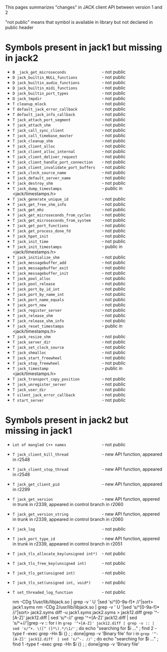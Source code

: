 This pages summarizes "changes" in JACK client API between version 1 and 2

"not public" means that symbol is available in library but not declared in public header

# Symbols present in jack1 but missing in jack2
* `B _jack_get_microseconds                `- not public
* `D jack_builtin_NULL_functions           `- not public
* `D jack_builtin_audio_functions          `- not public
* `D jack_builtin_midi_functions           `- not public
* `D jack_builtin_port_types               `- not public
* `D jack_tmpdir                           `- not public
* `T cleanup_mlock                         `- not public
* `T default_jack_error_callback           `- not public
* `T default_jack_info_callback            `- not public
* `T jack_attach_port_segment              `- not public
* `T jack_attach_shm                       `- not public
* `T jack_call_sync_client                 `- not public
* `T jack_call_timebase_master             `- not public
* `T jack_cleanup_shm                      `- not public
* `T jack_client_alloc                     `- not public
* `T jack_client_alloc_internal            `- not public
* `T jack_client_deliver_request           `- not public
* `T jack_client_handle_port_connection    `- not public
* `T jack_client_invalidate_port_buffers   `- not public
* `T jack_clock_source_name                `- not public
* `T jack_default_server_name              `- not public
* `T jack_destroy_shm                      `- not public
* `T jack_dump_timestamps                  `- public in <jack/timestamps.h>
* `T jack_generate_unique_id               `- not public
* `T jack_get_free_shm_info                `- not public
* `T jack_get_mhz                          `- not public
* `T jack_get_microseconds_from_cycles     `- not public
* `T jack_get_microseconds_from_system     `- not public
* `T jack_get_port_functions               `- not public
* `T jack_get_process_done_fd              `- not public
* `T jack_hpet_init                        `- not public
* `T jack_init_time                        `- not public
* `T jack_init_timestamps                  `- public in <jack/timestamps.h>
* `T jack_initialize_shm                   `- not public
* `T jack_messagebuffer_add                `- not public
* `T jack_messagebuffer_exit               `- not public
* `T jack_messagebuffer_init               `- not public
* `T jack_pool_alloc                       `- not public
* `T jack_pool_release                     `- not public
* `T jack_port_by_id_int                   `- not public
* `T jack_port_by_name_int                 `- not public
* `T jack_port_name_equals                 `- not public
* `T jack_port_new                         `- not public
* `T jack_register_server                  `- not public
* `T jack_release_shm                      `- not public
* `T jack_release_shm_info                 `- not public
* `T jack_reset_timestamps                 `- public in <jack/timestamps.h>
* `T jack_resize_shm                       `- not public
* `T jack_server_dir                       `- not public
* `T jack_set_clock_source                 `- not public
* `T jack_shmalloc                         `- not public
* `T jack_start_freewheel                  `- not public
* `T jack_stop_freewheel                   `- not public
* `T jack_timestamp                        `- public in <jack/timestamps.h>
* `T jack_transport_copy_position          `- not public
* `T jack_unregister_server                `- not public
* `T jack_user_dir                         `- not public
* `T silent_jack_error_callback            `- not public
* `T start_server                          `- not public

# Symbols present in jack2 but missing in jack1
* `Lot of mangled C++ names                `- not public
* `T jack_client_kill_thread               `- new API function, appeared in r2548
* `T jack_client_stop_thread               `- new API function, appeared in r2548
* `T jack_get_client_pid                   `- new API function, appeared in r2299
* `T jack_get_version                      `- new API function, appered in trunk in r2339, appeared in control branch in r2060
* `T jack_get_version_string               `- new API function, appered in trunk in r2339, appeared in control branch in r2060
* `T jack_log                              `- not public
* `T jack_port_type_id                     `- new API function, appered in trunk in r2339, appeared in control branch in r2051
* `T jack_tls_allocate_key(unsigned int*)  `- not public
* `T jack_tls_free_key(unsigned int)       `- not public
* `T jack_tls_get(unsigned int)            `- not public
* `T jack_tls_set(unsigned int, void*)     `- not public
* `T set_threaded_log_function             `- not public

	nm -CDg 1/usr/lib/libjack.so | grep -v ' U '|sed 's/^[0-9a-f]* //'|sort> jack1.syms
	nm -CDg 2/usr/lib/libjack.so | grep -v ' U '|sed 's/^[0-9a-f]* //'|sort> jack2.syms
	diff -u jack1.syms jack2.syms > jack12.diff
	grep '^-[A-Z]' jack12.diff | sed 's/^-//'
	grep '^+[A-Z]' jack12.diff | sed 's/^+//'|grep -v ::
	for i in `grep '^+[A-Z]' jack12.diff | grep -v :: | sed 's/^+. \([^ (]*\).*/\1/'` ; do echo "searching for $i ..." ; find 2 -type f -exec grep -Hn $i {} \; ; done|grep -v 'Binary file'
	for i in `grep '^-[A-Z]' jack12.diff  | sed 's/^-. //'` ; do echo "searching for $i ..." ; find 1 -type f -exec grep -Hn $i {} \; ; done|grep -v 'Binary file'

